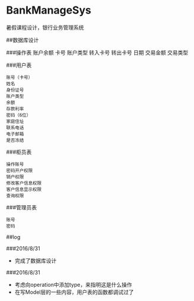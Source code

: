 # BankManageSys
暑假课程设计，银行业务管理系统

##数据库设计

###操作表
	账户余额
	卡号
	账户类型
	转入卡号
	转出卡号
	日期
	交易金额
	交易类型

	

###用户表

	账号（卡号）
	姓名
	身份证号
	账户类型
	余额
	存款利率
	密码（6位）
	家庭住址
	联系电话
	电子邮箱
	是否冻结


###柜员表

	操作账号
	密码开户权限
	销户权限
	修改客户信息权限
	客户信息显示权限
	查询权限

###管理员表
	
	账号
	密码


##log

###2016/8/31  

- 完成了数据库设计

###2016/8/31
- 考虑向operation中添加type，来指明这是什么操作
- 在写Model层的一些内容，用户表的函数都调试过了
